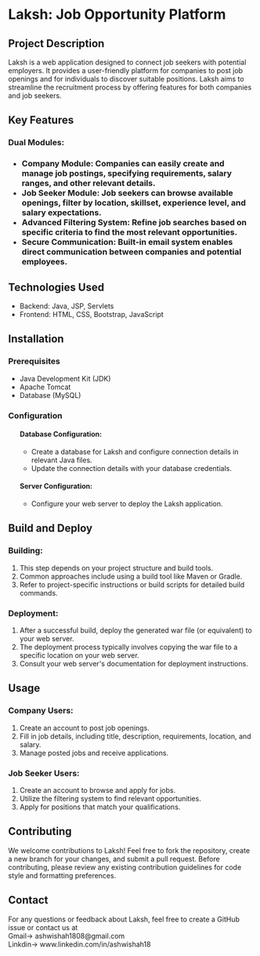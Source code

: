 <h1> Laksh: Job Opportunity Platform</h1>
<h2>Project Description</h2>
Laksh is a web application designed to connect job seekers with potential employers. It provides a user-friendly platform for companies to post job openings and for individuals to discover suitable positions. Laksh aims to streamline the recruitment process by offering features for both companies and job seekers.
<br>
<h2>Key Features</h2>
  <h3>Dual Modules:<h3>
  <ul>  
   <li>Company Module: Companies can easily create and manage job postings, specifying requirements, salary ranges, and other relevant details.</li>
   <li>Job Seeker Module: Job seekers can browse available openings, filter by location, skillset, experience level, and salary expectations.</li>
   <li>Advanced Filtering System: Refine job searches based on specific criteria to find the most relevant opportunities.</li>
   <li>Secure Communication: Built-in email system enables direct communication between companies and potential employees.</li>
  </ul>

<h2>Technologies Used</h2>
 <ul>
  <li>Backend: Java, JSP, Servlets</li>
  <li>Frontend: HTML, CSS, Bootstrap, JavaScript</li>
 </ul>

<h2>Installation</h2>
 <h3>Prerequisites</h3>
 <ul>
  <li>Java Development Kit (JDK)</li>
  <li>Apache Tomcat</li>
  <li>Database (MySQL)</li>
 </ul>
 <h3>Configuration</h3>
  <ol><h4>Database Configuration:</h4>
   <ul>
    <li>Create a database for Laksh and configure connection details in relevant Java files.</li>
    <li>Update the connection details with your database credentials.</li>
   </ul>
  <h4>Server Configuration:</h4>
     <ul>
       <li>Configure your web server to deploy the Laksh application.</li>
     </ul>
</ol>

<h2>Build and Deploy</h2>
  <h3>Building:</h3>
    <ol>
     <li>This step depends on your project structure and build tools.</li>
     <li>Common approaches include using a build tool like Maven or Gradle.</li>
     <li> Refer to project-specific instructions or build scripts for detailed build commands.</li>
    </ol>
 <h3>Deployment:</h3>
   <ol>
    <li>After a successful build, deploy the generated war file (or equivalent) to your web server.</li>
    <li>The deployment process typically involves copying the war file to a specific location on your web server.</li>
    <li>Consult your web server's documentation for deployment instructions.</li>
  </ol>

<h2>Usage</h2>
  <h3>Company Users:</h3>
  <ol>
    <li> Create an account to post job openings.</li>
    <li> Fill in job details, including title, description, requirements, location, and salary.</li>
    <li>Manage posted jobs and receive applications.</li>
  </ol>
 
   <h3>Job Seeker Users:</h3>
    <ol>
     <li>Create an account to browse and apply for jobs.</li>
     <li>Utilize the filtering system to find relevant opportunities.</li>
     <li>Apply for positions that match your qualifications.</li>
    </ol>


<h2>Contributing</h2>
We welcome contributions to Laksh! Feel free to fork the repository, create a new branch for your changes, and submit a pull request. Before contributing, please review any existing contribution guidelines for code style and formatting preferences.

<h2>Contact</h2>
For any questions or feedback about Laksh, feel free to create a GitHub issue or contact us at<br>
Gmail-> ashwishah1808@gmail.com <br>
Linkdin-> www.linkedin.com/in/ashwishah18
